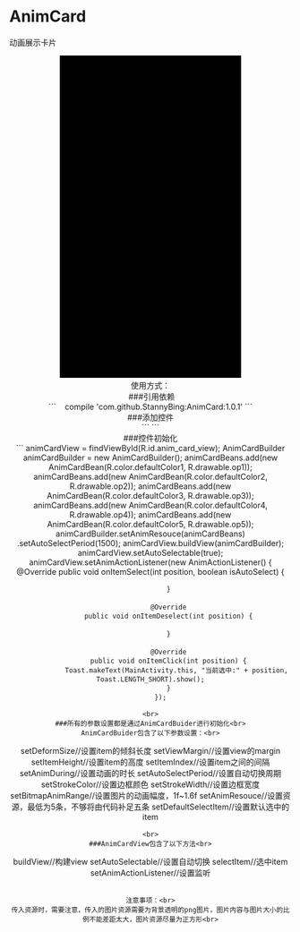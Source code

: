 # AnimCard<br>
动画展示卡片<br>
<div align=center><img width="324" height="576" src="https://github.com/StannyBing/AnimCard/blob/master/demo.gif"/><br>
使用方式：<br>
 ###引用依赖<br>
 ```
    compile 'com.github.StannyBing:AnimCard:1.0.1'
 ```
 <br>
 ###添加控件<br>
 ```
 <com.stanny.animcardview.AnimCardView
         android:id="@+id/anim_card_view"
         android:layout_marginTop="50dp"
         android:layout_width="match_parent"
         android:layout_height="match_parent"/>
 ```
 <br>
 ###控件初始化<br>
 ```
 animCardView = findViewById(R.id.anim_card_view);
         AnimCardBuilder animCardBuilder = new AnimCardBuilder();
         animCardBeans.add(new AnimCardBean(R.color.defaultColor1, R.drawable.op1));
         animCardBeans.add(new AnimCardBean(R.color.defaultColor2, R.drawable.op2));
         animCardBeans.add(new AnimCardBean(R.color.defaultColor3, R.drawable.op3));
         animCardBeans.add(new AnimCardBean(R.color.defaultColor4, R.drawable.op4));
         animCardBeans.add(new AnimCardBean(R.color.defaultColor5, R.drawable.op5));
         animCardBuilder.setAnimResouce(animCardBeans)
                 .setAutoSelectPeriod(1500);
         animCardView.buildView(animCardBuilder);
         animCardView.setAutoSelectable(true);
         animCardView.setAnimActionListener(new AnimActionListener() {
             @Override
             public void onItemSelect(int position,  boolean isAutoSelect) {

             }

             @Override
             public void onItemDeselect(int position) {

             }

             @Override
             public void onItemClick(int position) {
                 Toast.makeText(MainActivity.this, "当前选中:" + position, Toast.LENGTH_SHORT).show();
             }
         });
 ```
 <br>
 ###所有的参数设置都是通过AnimCardBuider进行初始化<br>
 AnimCardBuider包含了以下参数设置：<br>
 ```
 setDeformSize//设置item的倾斜长度
 setViewMargin//设置view的margin
 setItemHeight//设置item的高度
 setItemIndex//设置item之间的间隔
 setAnimDuring//设置动画的时长
 setAutoSelectPeriod//设置自动切换周期
 setStrokeColor//设置边框颜色
 setStrokeWidth//设置边框宽度
 setBitmapAnimRange//设置图片的动画幅度，1f~1.6f
 setAnimResouce//设置资源，最低为5条，不够将由代码补足五条
 setDefaultSelectItem//设置默认选中的item
 ```
 <br>
 ###AnimCardView包含了以下方法<br>
 ```
 buildView//构建view
 setAutoSelectable//设置自动切换
 selectItem//选中item
 setAnimActionListener//设置监听
 ```

 注意事项：<br>
 传入资源时，需要注意，传入的图片资源需要为背景透明的png图片，图片内容与图片大小的比例不能差距太大，图片资源尽量为正方形<br>